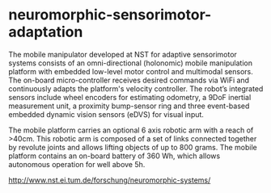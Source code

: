 # neuromorphic-sensorimotor-adaptation

The mobile manipulator developed at NST for adaptive sensorimotor systems consists of an omni-directional (holonomic) mobile manipulation platform with embedded low-level motor control and multimodal sensors. The on-board micro-controller receives desired commands via WiFi and continuously adapts the platform's velocity controller. The robot’s integrated sensors include wheel encoders for estimating odometry, a 9DoF inertial measurement unit, a proximity bump-sensor ring and three event-based embedded dynamic vision sensors (eDVS) for visual input.

The mobile platform carries an optional 6 axis robotic arm with a reach of >40cm. This robotic arm is composed of a set of links connected together by revolute joints and allows lifting objects of up to 800 grams. The mobile platform contains an on-board battery of 360 Wh, which allows autonomous operation for well above 5h.

http://www.nst.ei.tum.de/forschung/neuromorphic-systems/
